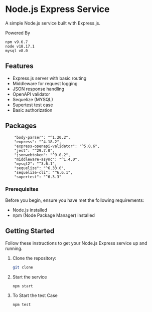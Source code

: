 # Node.js Express Service

A simple Node.js service built with Express.js.

Powered By 

```
npm v9.6.7
node v18.17.1
mysql v8.0
```

## Features

- Express.js server with basic routing
- Middleware for request logging
- JSON response handling
- OpenAPI validator
- Sequelize (MYSQL)
- Supertest test case
- Basic authorization

## Packages

```
    "body-parser": "^1.20.2",
    "express": "^4.18.2",
    "express-openapi-validator": "^5.0.6",
    "jest": "^29.7.0",
    "jsonwebtoken": "^9.0.2",
    "middleware-async": "^1.4.0",
    "mysql2": "^3.6.1",
    "sequelize": "^6.33.0",
    "sequelize-cli": "^6.6.1",
    "supertest": "^6.3.3"

```

### Prerequisites

Before you begin, ensure you have met the following requirements:

- Node.js installed
- npm (Node Package Manager) installed

## Getting Started

Follow these instructions to get your Node.js Express service up and running.

1. Clone the repository:

   ```bash
   git clone 

2. Start the service

    ```bash
    npm start

3. To Start the test Case 

    ```bash
    npm test